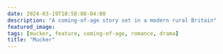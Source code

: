 ```yaml
---
date: 2024-03-19T10:58:08-04:00
description: "A coming-of-age story set in a modern rural Britain"
featured_image:
tags: [mucker, feature, coming-of-age, romance, drama]
title: "Mucker"
---
```

[](images/MUCKER_PitchDeck.jpg)

